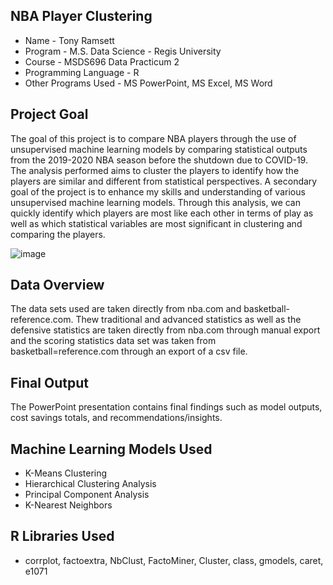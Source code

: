 ## NBA Player Clustering

* Name - Tony Ramsett
* Program - M.S. Data Science - Regis University
* Course - MSDS696 Data Practicum 2
* Programming Language - R
* Other Programs Used - MS PowerPoint, MS Excel, MS Word

## Project Goal
The goal of this project is to compare NBA players through the use of unsupervised machine learning models by comparing statistical outputs from the 2019-2020 NBA season before the shutdown due to COVID-19. The analysis performed aims to cluster the players to identify how the players are similar and different from statistical perspectives. A secondary goal of the project is to enhance my skills and understanding of various unsupervised machine learning models. Through this analysis, we can quickly identify which players are most like each other in terms of play as well as which statistical variables are most significant in clustering and comparing the players.

![image](https://user-images.githubusercontent.com/66981740/90479698-4ef7fc80-e0ec-11ea-8c10-127e4958bcf1.png)

## Data Overview
The data sets used are taken directly from nba.com and basketball-reference.com. Thew traditional and advanced statistics as well as the defensive statistics are taken directly from nba.com through manual export and the scoring statistics data set was taken from basketball=reference.com through an export of a csv file.

## Final Output
The PowerPoint presentation contains final findings such as model outputs, cost savings totals, and recommendations/insights.

## Machine Learning Models Used
* K-Means Clustering
* Hierarchical Clustering Analysis
* Principal Component Analysis
* K-Nearest Neighbors

## R Libraries Used
* corrplot, factoextra, NbClust, FactoMiner, Cluster, class, gmodels, caret, e1071
